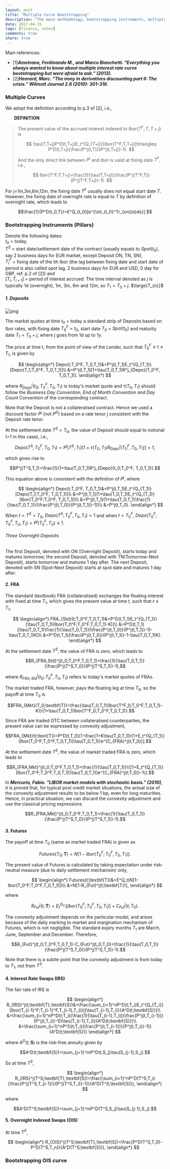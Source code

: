 ```yaml
---
layout: post
title: "Multiple Curve Bootstrapping"
description: "The main methodology, bootstrapping instruments, multiple bootstrapping curve and interpolation scheme are listed here. The examples implemented by QuantLib C++ are also shown at the end."
date: 2017-04-15
tags: [finance, notes]
comments: true
share: true
---
```


Main references:

* [1]***Ametrano, Ferdinando M., and Marco Bianchetti. "Everything you always wanted to know about multiple interest rate curve bootstrapping but were afraid to ask." (2013).***
* [2]***Henrard, Marc. "The irony in derivatives discounting part II: The crisis." Wilmott Journal 2.6 (2010): 301-316.***


### Multiple Curves

We adopt the definition according to p.3 of [2], i.e.,

&emsp;&emsp;**DEFINITION** 

> The present value of the accrued interest indexed to $Ibor(T^F;T,T+j)$ is
> 
> $$
> \tau(T,T+j)P^D(t,T+j)E_t^{Q_{T+j}}[Ibor(T^F;T,T+j)]\triangleq P^D(t,T+j)(\frac{P^j(t,T)}{P^j(t,T+j)}-1).
> $$
> 
> And the only direct link between $P^j$ and $Ibor$ is valid at fixing date $T^F$, i.e.,
> 
> $$
> Ibor(T^F;T,T+j)=\frac{1}{\tau(T,T+j)}(\frac{P^j(T^F,T)}{P^j(T^F,T+j)}-1).
> $$

For j=1m,3m,6m,12m, the fixing date $T^F$ usually does not equal start date $T$. However, the fixing date of overnight rate is equal to $T$ by definition of overnight rate, which leads to

$$\frac{1}{P^D(t_0,T)}=E^Q_{t_0}[e^{\int_{t_0}^Tr_{on}(s)ds}].$$


### Bootstrapping Instruments (Pillars)

Denote the following dates: <br> 
$t_0$ = today, <br>
$T^S$ = start date/settlement date of the contract (usually equals to $Spot(t_0)$, say 2 business days for EUR market, except Deposit ON, TN, SN), <br>
$T_i^F$ = fixing date of the ith Ibor (the lag between fixing date and start date of period is also called spot lag, 2 business days for EUR and USD, 0 day for GBP, ref. p.2 of [2]) and <br>
[$T_i,T_{i+1}$] = period of interest accrued. The time interval denoted as $j$ is typically 1d (overnight), 1m, 3m, 6m and 12m, so $T_1=T_0+j$. $\large{T_{n}}$


##### 1. Deposits

![png](https://scuiaa555.github.io/assets/images/2017-04-15-deposit.png)

The market quotes at time $t_0$ = today a standard strip of Deposits based on Ibor rates, with fixing date $T_0^F=t_0$, start date $T_0$ = $Spot(t_0)$ and maturity date $T_1=T_0+j$, where $j$ goes from 1d up to 1y.

The price at time t, from the point of view of the Lender, such that $T_0^F\leq t \leq T_1$, is given by

$$
\begin{align*}
Depo(t;T_0^F, T_0,T_1)&=P^j(t,T_1)E_t^{Q_{T_1}}[Depo(T_1;T_0^F, T_0,T_1)]\\
&=P^j(t,T_1)[1+\tau(T_0,T_1)R^j_{Depo}(T_0^F, T_0,T_1)].
\end{align*}
$$

where $R^j_{Depo}(t_0;T_0^F, T_0,T_1)$ is today's market quote and $\tau(T_0,T_1)$ should follow the *Business Day Convention, End of Month Convention and Day Count Convention* of the corresponding contract.

Note that the Deposit is not a collateralised contract. Hence we used a discount factor $P^j$ (not $P^D$) based on a rate tenor $j$ consistent with the Deposit rate tenor.

At the settlement date $T^S=T_0$, the value of Deposit should equal to notional (=1 in this case), i.e.,

$$Depo(T^S;T_0^F, T_0,T_1)=P^j(T^S,T_1)[1+\tau(T_0,T_1)R^j_{Depo}(T_0^F, T_0,T_1)]=1,$$

which gives rise to

$$P^j(T^S,T_1)=\frac{1}{1+\tau(T_0,T_1)R^j_{Depo}(t_0;T_0^F, T_0,T_1)}.$$

This equation above is consistent with the definition of $P^j$, where 

$$
\begin{align*}
Depo(t;T_0^F, T_0,T_1)&=P^j(t,T_1)E_t^{Q_{T_1}}[Depo(T_1;T_0^F, T_0,T_1)]\\
&=P^j(t,T_1)(1+\tau(T_0,T_1)E_t^{Q_{T_1}}[Ibor(T_0^F;T_0^F, T_0,T_1)]\\
&=P^j(t,T_1)(1+\tau(T_0,T_1)\frac{1}{\tau(T_0,T_1)}(\frac{P^j(t,T_0)}{P^j(t,T_1)}-1))\\
&=P^j(t,T_0).
\end{align*}
$$

When $t=T^S=T_0$, $Depo(T^S;T_0^F, T_0,T_1)=1$ and when $t=T_0^F$, $Depo(T_0^F;T_0^F, T_0,T_1)=P^j(T_0^F,T_0)\leq 1$.

###### Three Overnight Deposits

The first Deposit, denoted with ON (Overnight Deposit), starts today and matures tomorrow; the second Deposit, denoted with TN(Tomorrow-Next Deposit), starts tomorrow and matures 1 day after. The next Deposit, denoted with SN (Spot-Next Deposit) starts at spot date and matures 1 day after.



#### 2. FRA

The standard (textbook) FRA (collateralised) exchanges the floating interest with fixed at time $T_1$, which gives the present value at time $t$, such that $t\leq T_1$,

$$
\begin{align*}
FRA_{Std}(t;T_0^F,T_0,T_1)&=P^D(t,T_1)E_t^{Q_{T_1}}[\tau(T_0,T_1)(Ibor(T_0^F;T_0^F,T_0,T_1)-K)]\\
&=P^D(t,T_1)[\tau(T_0,T_1)\frac{1}{\tau(T_0,T_1)}(\frac{P^j(t,T_0)}{P^j(t,T_1)}-1)-\tau(T_0,T_1)K]\\
&=P^D(t,T_1)(\frac{P^j(t,T_0)}{P^j(t,T_1)}-1-\tau(T_0,T_1)K).
\end{align*}
$$

At the settlement date $T^S$, the value of FRA is zero, which leads to

$$R_{FRA,Std}^j(t_0;T_0^F,T_0,T_1)=\frac{1}{\tau(T_0,T_1)}(\frac{P^j(T^S,T_0)}{P^j(T^S,T_1)}-1),$$

where $R_{FRA,Std}^j(t_0;T_0^F,T_0,T_1)$ refers to today's market quotes of FRAs.

The market traded FRA, however, pays the floating leg at time $T_0$, so the payoff at time $T_0$ is

$$FRA_{Mkt}(T_0;\textbf{T})=\frac{\tau(T_0,T_1)(Ibor(T^F_0;T_0^F,T_0,T_1)-K)}{1+\tau(T_0,T_1)Ibor(T^F_0;T_0^F,T_0,T_1)}.$$

Since FRA are traded OTC between collateralised counterparties, the present value can be expressed by convexity adjustment,

$$FRA_{Mkt}(t;\text{T})=P^D(t,T_0)[1-\frac{1+K\tau(T_0,T_1)}{1+E_t^{Q_{T_1}}[Ibor(T_0^F;T_0^F,T_0,T_1)]\tau(T_0,T_1)}e^{C_{FRA}^j(t;T_0)}].$$

At the settlement date $T^S$, the value of market traded FRA is zero, which leads to

$$R_{FRA,Mkt}^j(t_0;T_0^F,T_0,T_1)=\frac{1}{\tau(T_0,T_1)}\{[1+E_t^{Q_{T_1}}[Ibor(T_0^F;T_0^F,T_0,T_1)]\tau(T_0,T_1)]e^{C_{FRA}^j(t;T_0)}-1\}.$$

In ***Mercurio, Fabio. "LIBOR market models with stochastic basis." (2010),*** it is proved that, for typical post credit market situations, the actual size of the convexity adjustment results to be below 1 bp, even for long maturities. Hence, in practical situation, we can discard the convexity adjustment and use the classical pricing expressions

$$R_{FRA,Mkt}^j(t_0;T_0^F,T_0,T_1)=\frac{1}{\tau(T_0,T_1)}(\frac{P^j(T^S,T_0)}{P^j(T^S,T_1)}-1).$$

#### 3. Futures

The payoff at time $T_0$ (same as market traded FRA) is given as

$$Futures(T_0;\textbf{T})=N[1-Ibor(T_0^F;T_0^F,T_0,T_1)].$$

The present value of Futures is calculated by taking expectation under risk-neutral measure (due to daily settlement mechanism) only,

$$
\begin{align*}
Futures(t;\textbf{T})&=E^Q_t(N[1-Ibor(T_0^F;T_0^F,T_0,T_1)])\\
&=N[1-R_{Fut}^j(t;\textbf{T})],
\end{align*}
$$

where 

$$
R_{Fut}^j(t;\textbf{T})=E_t^{Q_{T_1}}[Ibor(T_0^F;T_0^F,T_0,T_1)]+C_{Fut}^j(t;T_0).
$$

The convexity adjustment depends on the particular model, and arises because of the daily marking to market and margination mechanism of Futures, which is not negligible. The standard expiry months $T_1$ are March, June, September and December.
Therefore,

$$R_{Fut}^j(t_0;T_0^F,T_0,T_1)-C_{Fut}^j(t_0;T_0)=\frac{1}{\tau(T_0,T_1)}(\frac{P^j(T^S,T_0)}{P^j(T^S,T_1)}-1).$$

Note that there is a subtle point that the convexity adjustment is from today to $T_1$, not from $T^S$.


#### 4. Interest Rate Swaps (IRS)

The fair rate of IRS is

$$
\begin{align*}
R_{IRS}^j(t;\textbf{T},\textbf{S})&=\frac{\sum_{i=1}^nP^D(t;T_i)E_t^{Q_{T_i}}[Ibor(T_{i-1}^F;T_{i-1}^F,T_{i-1},T_{i})]\tau(T_{i-1},T_i)}{A^D(t;\textbf{S})}\\
&=\frac{\sum_{i=1}^nP^D(t;T_i)(\frac{1}{\tau(T_{i-1},T_i)}(\frac{P^j(t,T_{i-1})}{P^j(t,T_i)}-1))\tau(T_{i-1},T_i)}{A^D(t;\textbf{S})}\\
&=\frac{\sum_{i=1}^nP^D(t;T_i)(\frac{P^j(t,T_{i-1})}{P^j(t,T_i)}-1)}{A^D(t;\textbf{S})}
\end{align*}
$$

where $A^D(t;\textbf{S})$ is the risk-free annuity given by

$$A^D(t;\textbf{S})=\sum_{j=1}^mP^D(t,S_j)\tau(S_{j-1},S_j).$$

So at time $T^S$,

$$
\begin{align*}
R_{IRS}^j(T^S;\textbf{T},\textbf{S})=\frac{\sum_{i=1}^nP^D(T^S;T_i)(\frac{P^j(T^S,T_{i-1})}{P^j(T^S,T_i)}-1)}{A^D(T^S;\textbf{S})},
\end{align*}
$$

where

$$A^D(T^S;\textbf{S})=\sum_{j=1}^mP^D(T^S,S_j)\tau(S_{j-1},S_j).$$

#### 5. Overnight Indexed Swaps (OIS)

At time $T^S$,

$$
\begin{align*}
R_{OIS}^j(T^S;\textbf{T},\textbf{S})=\frac{P^D(T^S,T_0)-P^D(T^S,T_n)}{A^D(T^S;\textbf{S})},
\end{align*}
$$

### Bootstrapping OIS curve 


